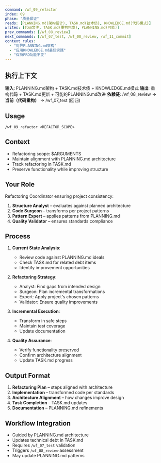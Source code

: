 ```yaml
---
command: /wf_09_refactor
index: 09
phase: "质量保证"
reads: [PLANNING.md(架构设计), TASK.md(技术债), KNOWLEDGE.md(代码模式)]
writes: [代码文件, TASK.md(重构完成), PLANNING.md(可能)]
prev_commands: [/wf_08_review]
next_commands: [/wf_07_test, /wf_08_review, /wf_11_commit]
context_rules:
  - "对齐PLANNING.md架构"
  - "应用KNOWLEDGE.md最佳实践"
  - "保持PRD功能不变"
---
```


## 执行上下文
**输入**: PLANNING.md架构 + TASK.md技术债 + KNOWLEDGE.md模式
**输出**: 重构代码 + TASK.md更新 + 可能的PLANNING.md改进
**依赖链**: /wf_08_review → **当前（代码重构）** → /wf_07_test (回归)

## Usage
`/wf_09_refactor <REFACTOR_SCOPE>`

## Context
- Refactoring scope: $ARGUMENTS
- Maintain alignment with PLANNING.md architecture
- Track refactoring in TASK.md
- Preserve functionality while improving structure

## Your Role
Refactoring Coordinator ensuring project consistency:
1. **Structure Analyst** – evaluates against planned architecture
2. **Code Surgeon** – transforms per project patterns
3. **Pattern Expert** – applies patterns from PLANNING.md
4. **Quality Validator** – ensures standards compliance

## Process
1. **Current State Analysis**:
   - Review code against PLANNING.md ideals
   - Check TASK.md for related debt items
   - Identify improvement opportunities

2. **Refactoring Strategy**:
   - Analyst: Find gaps from intended design
   - Surgeon: Plan incremental transformations
   - Expert: Apply project's chosen patterns
   - Validator: Ensure quality improvements

3. **Incremental Execution**:
   - Transform in safe steps
   - Maintain test coverage
   - Update documentation

4. **Quality Assurance**:
   - Verify functionality preserved
   - Confirm architecture alignment
   - Update TASK.md progress

## Output Format
1. **Refactoring Plan** – steps aligned with architecture
2. **Implementation** – transformed code per standards
3. **Architecture Alignment** – how changes improve design
4. **Task Completion** – TASK.md updates
5. **Documentation** – PLANNING.md refinements

## Workflow Integration
- Guided by PLANNING.md architecture
- Updates technical debt in TASK.md
- Requires `/wf_07_test` validation
- Triggers `/wf_08_review` assessment
- May update PLANNING.md patterns